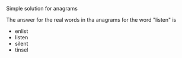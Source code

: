 Simple solution for anagrams

The answer for the real words in tha anagrams for the word "listen" is

* enlist
* listen
* silent
* tinsel
